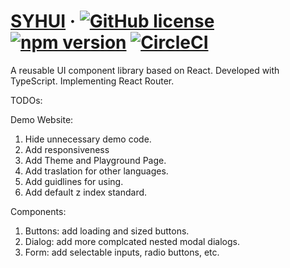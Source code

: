 # [SYHUI](https://yuhui-shen.github.io/ui_component_library/) &middot; [![GitHub license](https://img.shields.io/github/license/Yuhui-Shen/ui_component_library?color=blue)](https://github.com/Yuhui-Shen/ui_component_library/blob/master/LICENSE) [![npm version](https://badge.fury.io/js/ui_component_library-testrun.svg)](https://badge.fury.io/js/ui_component_library-testrun) [![CircleCI](https://circleci.com/gh/Yuhui-Shen/ui_component_library/tree/deploy.svg?style=shield)](https://circleci.com/gh/Yuhui-Shen/ui_component_library/tree/deploy)

A reusable UI component library based on React.
Developed with TypeScript.
Implementing React Router.

TODOs:

Demo Website:

1. Hide unnecessary demo code.
2. Add responsiveness
3. Add Theme and Playground Page.
4. Add traslation for other languages.
5. Add guidlines for using.
6. Add default z index standard.

Components:

1. Buttons: add loading and sized buttons.
2. Dialog: add more complcated nested modal dialogs.
3. Form: add selectable inputs, radio buttons, etc.
